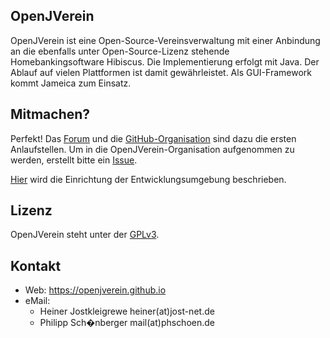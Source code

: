 OpenJVerein
-----------

OpenJVerein ist eine Open-Source-Vereinsverwaltung mit einer Anbindung an die ebenfalls unter Open-Source-Lizenz stehende Homebankingsoftware Hibiscus.
Die Implementierung erfolgt mit Java. Der Ablauf auf vielen Plattformen ist damit gewährleistet. Als GUI-Framework kommt Jameica zum Einsatz.

Mitmachen?
----------

Perfekt! Das [Forum](https://jverein-forum.de) und die [GitHub-Organisation](https://github.com/openjverein) sind dazu die ersten Anlaufstellen.
Um in die OpenJVerein-Organisation aufgenommen zu werden, erstellt bitte ein [Issue](https://github.com/openjverein/jverein/issues).

[Hier](CONTRIBUTING.md) wird die Einrichtung der Entwicklungsumgebung beschrieben.

Lizenz
------

OpenJVerein steht unter der [GPLv3](https://www.gnu.org/licenses/gpl-3.0.html).

Kontakt
-------

- Web: https://openjverein.github.io
- eMail:
    - Heiner Jostkleigrewe heiner(at)jost-net.de
    - Philipp Sch�nberger mail(at)phschoen.de
